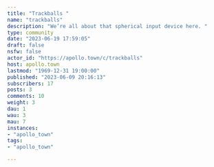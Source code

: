 ```yaml
---
title: "Trackballs " 
name: "trackballs"
description: "We’re all about that spherical input device here. "
type: community
date: "2023-06-19 17:59:05"
draft: false
nsfw: false
actor_id: "https://apollo.town/c/trackballs"
host: apollo.town
lastmod: "1969-12-31 19:00:00"
published: "2023-06-09 20:16:13"
subscribers: 17
posts: 3
comments: 10
weight: 3
dau: 1
wau: 3
mau: 7
instances:
- "apollo_town"
tags: 
- "apollo_town"

---
```

